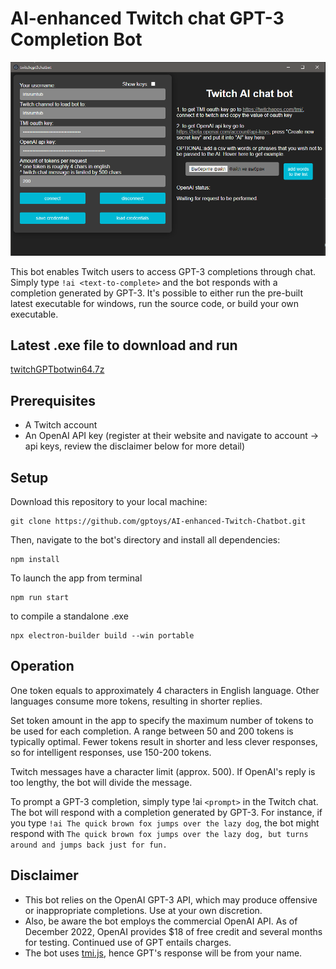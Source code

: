 # AI-enhanced Twitch chat GPT-3 Completion Bot
![app preview](https://raw.githubusercontent.com/vodkabydlo/Kata-FE-16/main/src/img/app.png)

This bot enables Twitch users to access GPT-3 completions through chat. Simply type `!ai <text-to-complete>` and the bot responds with a completion generated by GPT-3. It's possible to either run the pre-built latest executable for windows, run the source code, or build your own executable.
## Latest .exe file to download and run 
[twitchGPTbotwin64.7z](https://drive.google.com/file/d/1hm3G1vBL0gW08mF7mzpL0_LKC7aI2A6d/view?usp=sharing)

## Prerequisites

* A Twitch account
* An OpenAI API key (register at their website and navigate to account -> api keys, review the disclaimer below for more detail)


## Setup

Download this repository to your local machine:

```git
git clone https://github.com/gptoys/AI-enhanced-Twitch-Chatbot.git
```

Then, navigate to the bot's directory and install all dependencies:
```
npm install
```

To launch the app from terminal
```
npm run start
```
to compile a standalone .exe 
```
npx electron-builder build --win portable
```

## Operation

One token equals to approximately 4 characters in English language. Other languages consume more tokens, resulting in shorter replies.

Set token amount in the app to specify the maximum number of tokens to be used for each completion. A range between 50 and 200 tokens is typically optimal. Fewer tokens result in shorter and less clever responses, so for intelligent responses, use 150-200 tokens. 

Twitch messages have a character limit (approx. 500). If OpenAI's reply is too lengthy, the bot will divide the message.

To prompt a GPT-3 completion, simply type !ai `<prompt>` in the Twitch chat. The bot will respond with a completion generated by GPT-3. For instance, if you type `!ai The quick brown fox jumps over the lazy dog`, the bot might respond with 
`The quick brown fox jumps over the lazy dog, but turns around and jumps back just for fun.`


## Disclaimer
* This bot relies on the OpenAI GPT-3 API, which may produce offensive or inappropriate completions. Use at your own discretion.
* Also, be aware the bot employs the commercial OpenAI API. As of December 2022, OpenAI provides $18 of
free credit and several months for testing. Continued use of GPT entails charges.
* The bot uses [tmi.js](https://github.com/tmijs/tmi.js), hence GPT's response will be from your name.